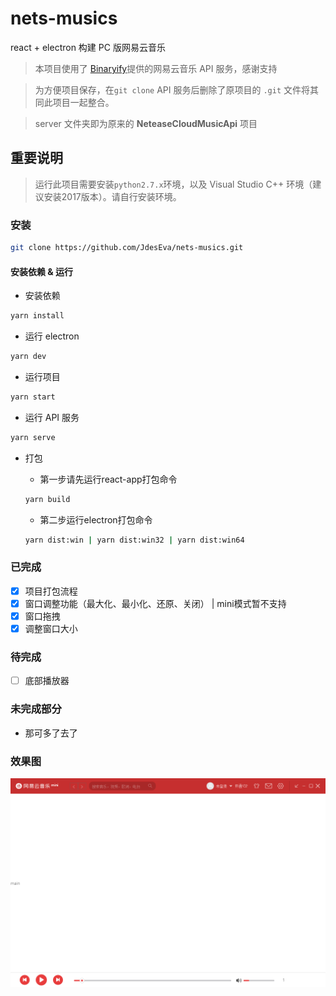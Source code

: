 # nets-musics

react + electron 构建 PC 版网易云音乐

> 本项目使用了 [Binaryify](https://github.com/Binaryify/NeteaseCloudMusicApi)提供的网易云音乐 API 服务，感谢支持

> 为方便项目保存，在`git clone` API 服务后删除了原项目的 `.git` 文件将其同此项目一起整合。

> server 文件夹即为原来的 **NeteaseCloudMusicApi** 项目

## 重要说明

> 运行此项目需要安装`python2.7.x`环境，以及 Visual Studio C++ 环境（建议安装2017版本）。请自行安装环境。

### 安装

```bash
git clone https://github.com/JdesEva/nets-musics.git
```

#### 安装依赖 & 运行

- 安装依赖

```bash
yarn install
```

- 运行 electron

```bash
yarn dev
```

- 运行项目

```bash
yarn start
```

- 运行 API 服务

```bash
yarn serve
```

- 打包
  - 第一步请先运行react-app打包命令
  ```bash
  yarn build
  ```

  - 第二步运行electron打包命令
  ```bash
  yarn dist:win | yarn dist:win32 | yarn dist:win64
  ```

### 已完成

- [x] 项目打包流程
- [x] 窗口调整功能（最大化、最小化、还原、关闭） | mini模式暂不支持
- [x] 窗口拖拽
- [x] 调整窗口大小

### 待完成

- [ ] 底部播放器

### 未完成部分

- 那可多了去了


### 效果图

![index](src/asserts/public/index.png)